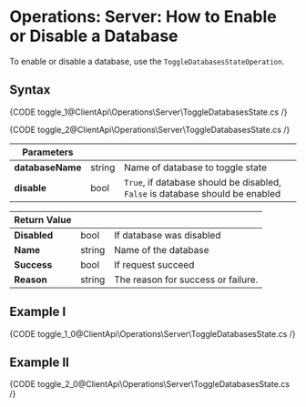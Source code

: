 # Operations: Server: How to Enable or Disable a Database

To enable or disable a database, use the `ToggleDatabasesStateOperation`.

## Syntax

{CODE toggle_1@ClientApi\Operations\Server\ToggleDatabasesState.cs /}

{CODE toggle_2@ClientApi\Operations\Server\ToggleDatabasesState.cs /}

| Parameters | | |
| ------------- | ------------- | ----- |
| **databaseName** | string | Name of database to toggle state |
| **disable** | bool | `True`, if database should be disabled, `False` is database should be enabled |

| Return Value | | |
| ------------- | -- | ----- |
| **Disabled** | bool | If database was disabled |
| **Name** | string | Name of the database |
| **Success** | bool | If request succeed |
| **Reason** | string | The reason for success or failure. |

## Example I

{CODE toggle_1_0@ClientApi\Operations\Server\ToggleDatabasesState.cs /}

## Example II

{CODE toggle_2_0@ClientApi\Operations\Server\ToggleDatabasesState.cs /}
